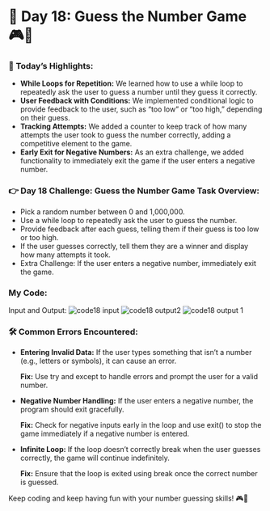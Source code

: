 # 🌟 Day 18: Guess the Number Game 🎮🔢

### 🎊 Today’s Highlights:

* **While Loops for Repetition:** We learned how to use a while loop to repeatedly ask the user to guess a number until they guess it correctly.
* **User Feedback with Conditions:** We implemented conditional logic to provide feedback to the user, such as “too low” or “too high,” depending on their guess.
* **Tracking Attempts:** We added a counter to keep track of how many attempts the user took to guess the number correctly, adding a competitive element to the game.
* **Early Exit for Negative Numbers:** As an extra challenge, we added functionality to immediately exit the game if the user enters a negative number.
  
### 👉 Day 18 Challenge: Guess the Number Game Task Overview:

* Pick a random number between 0 and 1,000,000.
* Use a while loop to repeatedly ask the user to guess the number.
* Provide feedback after each guess, telling them if their guess is too low or too high.
* If the user guesses correctly, tell them they are a winner and display how many attempts it took.
* Extra Challenge: If the user enters a negative number, immediately exit the game.

### My Code:

Input and Output:
![code18 input](https://github.com/user-attachments/assets/e2e8118e-a177-4cc7-8bbd-0bc31179b913)
![code18 output2](https://github.com/user-attachments/assets/eab8d339-6eaf-4a30-ba2f-28c65260156e)
![code18 output 1](https://github.com/user-attachments/assets/f6cd0e6a-d7ac-4e55-92c7-e83c5853662b)


### 🛠️ Common Errors Encountered:

* **Entering Invalid Data:** If the user types something that isn’t a number (e.g., letters or symbols), it can cause an error.

    **Fix:** Use try and except to handle errors and prompt the user for a valid number.

* **Negative Number Handling:** If the user enters a negative number, the program should exit gracefully.

     **Fix:** Check for negative inputs early in the loop and use exit() to stop the game immediately if a negative number is entered.

* **Infinite Loop:** If the loop doesn’t correctly break when the user guesses correctly, the game will continue indefinitely.

     **Fix:** Ensure that the loop is exited using break once the correct number is guessed.

Keep coding and keep having fun with your number guessing skills! 🎮🔢
